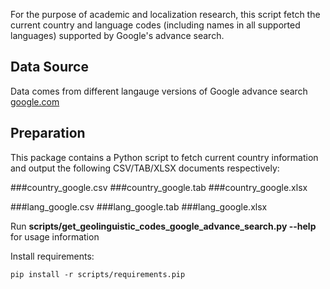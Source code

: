 For the purpose of academic and localization research, this script fetch 
the current country and language codes (including names in all 
supported languages) supported by Google's advance search. 

## Data Source

Data comes from different langauge versions of Google advance search 
[google.com](http://www.google.com/advanced_search)

## Preparation

This package contains a Python script to fetch current country information
and output the following CSV/TAB/XLSX documents respectively:

###country_google.csv
###country_google.tab
###country_google.xlsx

###lang_google.csv
###lang_google.tab
###lang_google.xlsx

Run **scripts/get_geolinguistic_codes_google_advance_search.py --help** 
for usage information

Install requirements:

    pip install -r scripts/requirements.pip

